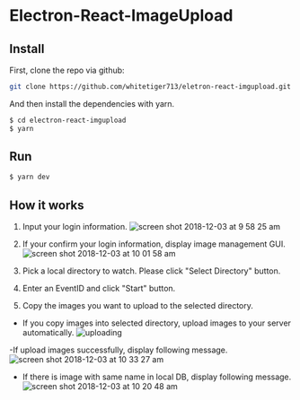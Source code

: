 # Electron-React-ImageUpload


## Install


First, clone the repo via github:

```bash
git clone https://github.com/whitetiger713/eletron-react-imgupload.git
```

And then install the dependencies with yarn.

```bash
$ cd electron-react-imgupload
$ yarn
```

## Run


```bash
$ yarn dev
```

## How it works

1. Input your login information.
![screen shot 2018-12-03 at 9 58 25 am](https://user-images.githubusercontent.com/39380399/49349519-e97c9600-f6e5-11e8-9875-e034289a0fbd.png)

2. If your confirm your login information, display image management GUI.
  ![screen shot 2018-12-03 at 10 01 58 am](https://user-images.githubusercontent.com/39380399/49349541-087b2800-f6e6-11e8-9292-fa7f4cd449c4.png)
  
3. Pick a local directory to watch. Please click "Select Directory" button.

4. Enter an EventID and click "Start" button.

5. Copy the images you want to upload to the selected directory.
- If you copy images into selected directory, upload images to your server automatically.
![uploading](https://user-images.githubusercontent.com/39380399/49349760-19786900-f6e7-11e8-9f06-1da6b687b16d.png)

-If upload images successfully, display following message.
![screen shot 2018-12-03 at 10 33 27 am](https://user-images.githubusercontent.com/39380399/49349783-3b71eb80-f6e7-11e8-870c-45a379d37f40.png)

- If there is image with same name in local DB, display following message.
![screen shot 2018-12-03 at 10 20 48 am](https://user-images.githubusercontent.com/39380399/49349603-555efe80-f6e6-11e8-85a1-437a0a287fad.png)

